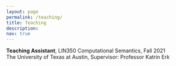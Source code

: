 ```yaml
---
layout: page
permalink: /teaching/
title: Teaching
description: 
nav: true
---
```


**Teaching Assistant**, LIN350 Computational Semantics, Fall 2021<br />
The University of Texas at Austin, Supervisor: Professor Katrin Erk
